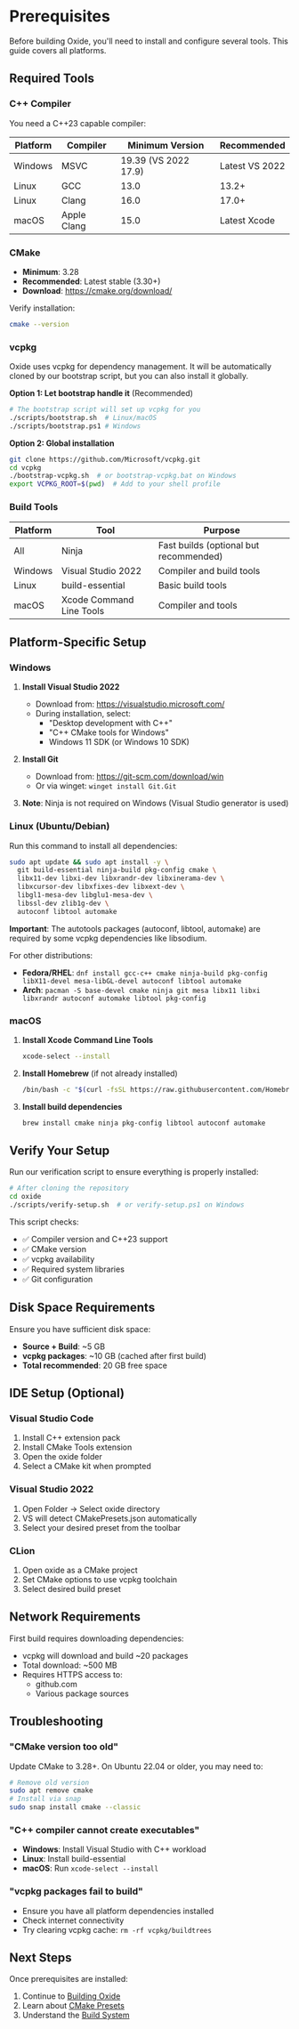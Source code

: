 # Prerequisites

Before building Oxide, you'll need to install and configure several tools. This guide covers all platforms.

## Required Tools

### C++ Compiler

You need a C++23 capable compiler:

| Platform | Compiler | Minimum Version | Recommended |
|----------|----------|-----------------|-------------|
| Windows  | MSVC     | 19.39 (VS 2022 17.9) | Latest VS 2022 |
| Linux    | GCC      | 13.0 | 13.2+ |
| Linux    | Clang    | 16.0 | 17.0+ |
| macOS    | Apple Clang | 15.0 | Latest Xcode |

### CMake

- **Minimum**: 3.28
- **Recommended**: Latest stable (3.30+)
- **Download**: https://cmake.org/download/

Verify installation:
```bash
cmake --version
```

### vcpkg

Oxide uses vcpkg for dependency management. It will be automatically cloned by our bootstrap script, but you can also install it globally.

**Option 1: Let bootstrap handle it** (Recommended)
```bash
# The bootstrap script will set up vcpkg for you
./scripts/bootstrap.sh  # Linux/macOS
./scripts/bootstrap.ps1 # Windows
```

**Option 2: Global installation**
```bash
git clone https://github.com/Microsoft/vcpkg.git
cd vcpkg
./bootstrap-vcpkg.sh  # or bootstrap-vcpkg.bat on Windows
export VCPKG_ROOT=$(pwd)  # Add to your shell profile
```

### Build Tools

| Platform | Tool | Purpose |
|----------|------|---------|
| All | Ninja | Fast builds (optional but recommended) |
| Windows | Visual Studio 2022 | Compiler and build tools |
| Linux | build-essential | Basic build tools |
| macOS | Xcode Command Line Tools | Compiler and tools |

## Platform-Specific Setup

### Windows

1. **Install Visual Studio 2022**
   - Download from: https://visualstudio.microsoft.com/
   - During installation, select:
     - "Desktop development with C++"
     - "C++ CMake tools for Windows"
     - Windows 11 SDK (or Windows 10 SDK)

2. **Install Git**
   - Download from: https://git-scm.com/download/win
   - Or via winget: `winget install Git.Git`

3. **Note**: Ninja is not required on Windows (Visual Studio generator is used)

### Linux (Ubuntu/Debian)

Run this command to install all dependencies:

```bash
sudo apt update && sudo apt install -y \
  git build-essential ninja-build pkg-config cmake \
  libx11-dev libxi-dev libxrandr-dev libxinerama-dev \
  libxcursor-dev libxfixes-dev libxext-dev \
  libgl1-mesa-dev libglu1-mesa-dev \
  libssl-dev zlib1g-dev \
  autoconf libtool automake
```

**Important**: The autotools packages (autoconf, libtool, automake) are required by some vcpkg dependencies like libsodium.

For other distributions:
- **Fedora/RHEL**: `dnf install gcc-c++ cmake ninja-build pkg-config libX11-devel mesa-libGL-devel autoconf libtool automake`
- **Arch**: `pacman -S base-devel cmake ninja git mesa libx11 libxi libxrandr autoconf automake libtool pkg-config`

### macOS

1. **Install Xcode Command Line Tools**
   ```bash
   xcode-select --install
   ```

2. **Install Homebrew** (if not already installed)
   ```bash
   /bin/bash -c "$(curl -fsSL https://raw.githubusercontent.com/Homebrew/install/HEAD/install.sh)"
   ```

3. **Install build dependencies**
   ```bash
   brew install cmake ninja pkg-config libtool autoconf automake
   ```

## Verify Your Setup

Run our verification script to ensure everything is properly installed:

```bash
# After cloning the repository
cd oxide
./scripts/verify-setup.sh  # or verify-setup.ps1 on Windows
```

This script checks:
- ✅ Compiler version and C++23 support
- ✅ CMake version
- ✅ vcpkg availability
- ✅ Required system libraries
- ✅ Git configuration

## Disk Space Requirements

Ensure you have sufficient disk space:
- **Source + Build**: ~5 GB
- **vcpkg packages**: ~10 GB (cached after first build)
- **Total recommended**: 20 GB free space

## IDE Setup (Optional)

### Visual Studio Code
1. Install C++ extension pack
2. Install CMake Tools extension
3. Open the oxide folder
4. Select a CMake kit when prompted

### Visual Studio 2022
1. Open Folder → Select oxide directory
2. VS will detect CMakePresets.json automatically
3. Select your desired preset from the toolbar

### CLion
1. Open oxide as a CMake project
2. Set CMake options to use vcpkg toolchain
3. Select desired build preset

## Network Requirements

First build requires downloading dependencies:
- vcpkg will download and build ~20 packages
- Total download: ~500 MB
- Requires HTTPS access to:
  - github.com
  - Various package sources

## Troubleshooting

### "CMake version too old"
Update CMake to 3.28+. On Ubuntu 22.04 or older, you may need to:
```bash
# Remove old version
sudo apt remove cmake
# Install via snap
sudo snap install cmake --classic
```

### "C++ compiler cannot create executables"
- **Windows**: Install Visual Studio with C++ workload
- **Linux**: Install build-essential
- **macOS**: Run `xcode-select --install`

### "vcpkg packages fail to build"
- Ensure you have all platform dependencies installed
- Check internet connectivity
- Try clearing vcpkg cache: `rm -rf vcpkg/buildtrees`

## Next Steps

Once prerequisites are installed:
1. Continue to [Building Oxide](building.md)
2. Learn about [CMake Presets](building.md#understanding-presets)
3. Understand the [Build System](../development/build-system.md)